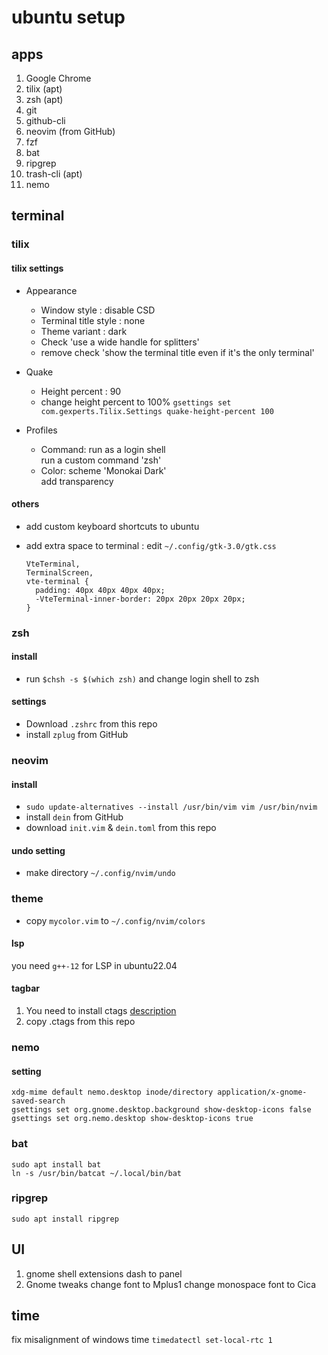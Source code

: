 # ubuntu setup

## apps
1. Google Chrome
1. tilix (apt)
1. zsh (apt)
1. git
1. github-cli
1. neovim (from GitHub)
1. fzf
1. bat
1. ripgrep
1. trash-cli (apt)
1. nemo

## terminal
### tilix
#### tilix settings
- Appearance
  - Window style : disable CSD
  - Terminal title style : none
  - Theme variant : dark
  - Check 'use a wide handle for splitters'
  - remove check 'show the terminal title even if it's the only terminal'
- Quake
  - Height percent : 90
  - change height percent to 100% `gsettings set com.gexperts.Tilix.Settings quake-height-percent 100`

- Profiles
  - Command: run as a login shell  
          run a custom command 'zsh'
  - Color: scheme 'Monokai Dark'  
          add transparency
#### others
- add custom keyboard shortcuts to ubuntu
- add extra space to terminal : edit `~/.config/gtk-3.0/gtk.css`

    ```
    VteTerminal,
    TerminalScreen,
    vte-terminal {
      padding: 40px 40px 40px 40px;
      -VteTerminal-inner-border: 20px 20px 20px 20px;
    }
    ```

### zsh
#### install
- run `$chsh -s $(which zsh)` and change login shell to zsh
#### settings
- Download `.zshrc` from this repo
- install `zplug` from GitHub

### neovim
#### install
- `sudo update-alternatives --install /usr/bin/vim vim /usr/bin/nvim`
- install `dein` from GitHub
- download `init.vim` \& `dein.toml` from this repo
#### undo setting
- make directory `~/.config/nvim/undo`
### theme
- copy `mycolor.vim` to `~/.config/nvim/colors`

#### lsp
you need `g++-12` for LSP in ubuntu22.04
#### tagbar
1. You need to install ctags [description](https://docs.ctags.io/en/latest/autotools.html#gnu-linux-distributions)
2. copy .ctags from this repo

### nemo
#### setting
```
xdg-mime default nemo.desktop inode/directory application/x-gnome-saved-search
gsettings set org.gnome.desktop.background show-desktop-icons false
gsettings set org.nemo.desktop show-desktop-icons true
```
### bat
```
sudo apt install bat
ln -s /usr/bin/batcat ~/.local/bin/bat
```

### ripgrep
```
sudo apt install ripgrep
```

## UI
1. gnome shell extensions
  dash to panel
2. Gnome tweaks
  change font to Mplus1
  change monospace font to Cica

## time
fix misalignment of windows time
`timedatectl set-local-rtc 1`
